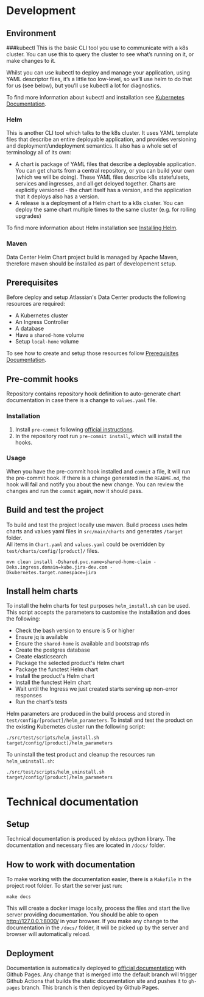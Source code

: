 # Development

## Environment

###kubectl
This is the basic CLI tool you use to communicate with a k8s cluster. You can use this to query the cluster to see what’s running on it, or make changes to it. 

Whilst you can use kubectl to deploy and manage your application, using YAML descriptor files, it’s a little too low-level, so we’ll use helm to do that for us (see below), but you’ll use kubectl a lot for diagnostics.

To find more information about kubectl and installation see [Kubernetes Documentation](https://kubernetes.io/docs/tasks/tools/).

### Helm

This is another CLI tool which talks to the k8s cluster. It uses YAML template files that describe an entire deployable application, and provides versioning and deployment/undeployment semantics. It also has a whole set of terminology all of its own:

* A chart is package of YAML files that describe a deployable application. You can get charts from a central repository, or you can build your own (which we will be doing). These YAML files describe k8s statefulsets, services and ingresses, and all get deloyed together. Charts are explicitly versioned - the chart itself has a version, and the application that it deploys also has a version.
* A release is a deployment of a Helm chart to a k8s cluster. You can deploy the same chart multiple times to the same cluster (e.g. for rolling upgrades)

To find more information about Helm installation see [Installing Helm](https://helm.sh/docs/intro/install/).

### Maven

Data 
Center Helm Chart project build is managed by Apache Maven, therefore maven should be installed as part of developement setup. 

## Prerequisites 
Before deploy and setup Atlassian's Data Center products the following resources are required:
* A Kubernetes cluster
* An Ingress Controller
* A database
* Have a `shared-home` volume
* Setup `local-home` volume

To see how to create and setup those resources follow [Prerequisites Documentation](https://atlassian-labs.github.io/data-center-helm-charts/userguide/PREREQUISITES/).

## Pre-commit hooks

Repository contains repository hook definition to auto-generate chart documentation in case there is a change to `values.yaml` file.

### Installation

1. Install `pre-commit` following [official instructions](https://pre-commit.com/#install).
2. In the repository root run `pre-commit install`, which will install the hooks.

### Usage

When you have the pre-commit hook installed and `commit` a file, it will run the pre-commit hook. If there is a change generated in the `README.md`, the hook will fail and notify you about the new change. You can review the changes and run the `commit` again, now it should pass.


## Build and test the project

To build and test the project locally use maven. Build process uses helm charts and values yaml files in `src/main/charts` and generates `/target` folder.  
All items in `Chart.yaml` and `values.yaml` could be overridden by `test/charts/config/[product]/` files. 

```shell script
mvn clean install -Dshared.pvc.name=shared-home-claim -Deks.ingress.domain=kube.jira-dev.com -Dkubernetes.target.namespace=jira
```

## Install helm charts 

To install the helm charts for test purposes `helm_install.sh` can be used. This script accepts the parameters to customise the 
installation and does the following:

* Check the bash version to ensure is 5 or higher
* Ensure jq is available
* Ensure the `shared-home` is available and bootstrap nfs
* Create the postgres database
* Create elasticsearch
* Package the selected product's Helm chart
* Package the functest Helm chart
* Install the product's Helm chart
* Install the functest Helm chart
* Wait until the Ingress we just created starts serving up non-error responses
* Run the chart's tests

Helm parameters are produced in the build process and stored in `test/config/[product]/helm_parameters`. 
To install and test the product on the existing Kubernetes cluster run the following script:

```shell script
./src/test/scripts/helm_install.sh target/config/[product]/helm_parameters
```

To uninstall the test product and cleanup the resources run `helm_uninstall.sh`:

```shell script
./src/test/scripts/helm_uninstall.sh target/config/[product]/helm_parameters
```

# Technical documentation

## Setup

Technical documentation is produced by `mkdocs` python library. The documentation and necessary files are located in `/docs/` folder.

## How to work with documentation

To make working with the documentation easier, there is a `Makefile` in the project root folder. To start the server just run:

    make docs

This will create a docker image locally, process the files and start the live server providing documentation. You should be able to open http://127.0.0.1:8000/ in your browser. If you make any change to the documentation in the `/docs/` folder, it will be picked up by the server and browser will automatically reload.

## Deployment

Documentation is automatically deployed to [official documentation](https://atlassian-labs.github.io/data-center-helm-charts/) with Github Pages. Any change that is merged into the default branch will trigger Github Actions that builds the static documentation site and pushes it to `gh-pages` branch. This branch is then deployed by Github Pages.